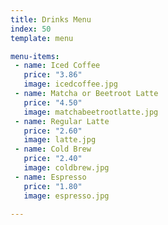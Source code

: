 ```yaml
---
title: Drinks Menu
index: 50
template: menu

menu-items:
 - name: Iced Coffee
   price: "3.86"
   image: icedcoffee.jpg
 - name: Matcha or Beetroot Latte
   price: "4.50"
   image: matchabeetrootlatte.jpg
 - name: Regular Latte
   price: "2.60"
   image: latte.jpg
 - name: Cold Brew
   price: "2.40"
   image: coldbrew.jpg
 - name: Espresso
   price: "1.80"
   image: espresso.jpg

---
```

